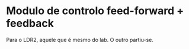 # Modulo de controlo feed-forward + feedback

Para o LDR2, aquele que é mesmo do lab. O outro partiu-se.
